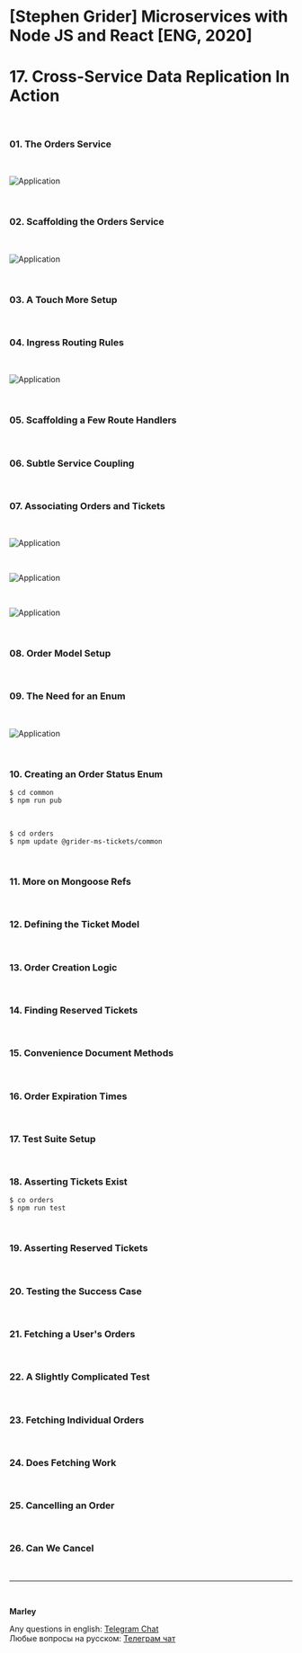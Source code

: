 # [Stephen Grider] Microservices with Node JS and React [ENG, 2020]

# 17. Cross-Service Data Replication In Action

<br/>

### 01. The Orders Service

<br/>

![Application](/img/pic-17-01.png?raw=true)

<br/>

### 02. Scaffolding the Orders Service

<br/>

![Application](/img/pic-17-02.png?raw=true)

<br/>

### 03. A Touch More Setup

<br/>

### 04. Ingress Routing Rules

<br/>

![Application](/img/pic-17-03.png?raw=true)

<br/>

### 05. Scaffolding a Few Route Handlers

<br/>

### 06. Subtle Service Coupling

<br/>

### 07. Associating Orders and Tickets

<br/>

![Application](/img/pic-17-04.png?raw=true)

<br/>

![Application](/img/pic-17-05.png?raw=true)

<br/>

![Application](/img/pic-17-06.png?raw=true)

<br/>

### 08. Order Model Setup

<br/>

### 09. The Need for an Enum

<br/>

![Application](/img/pic-17-07.png?raw=true)

<br/>

### 10. Creating an Order Status Enum

    $ cd common
    $ npm run pub

<br/>

    $ cd orders
    $ npm update @grider-ms-tickets/common

<br/>

### 11. More on Mongoose Refs

<br/>

### 12. Defining the Ticket Model

<br/>

### 13. Order Creation Logic

<br/>

### 14. Finding Reserved Tickets

<br/>

### 15. Convenience Document Methods

<br/>

### 16. Order Expiration Times

<br/>

### 17. Test Suite Setup

<br/>

### 18. Asserting Tickets Exist

    $ co orders
    $ npm run test

<br/>

### 19. Asserting Reserved Tickets

<br/>

### 20. Testing the Success Case

<br/>

### 21. Fetching a User's Orders

<br/>

### 22. A Slightly Complicated Test

<br/>

### 23. Fetching Individual Orders

<br/>

### 24. Does Fetching Work

<br/>

### 25. Cancelling an Order

<br/>

### 26. Can We Cancel

<br/>

---

<br/>

**Marley**

Any questions in english: <a href="https://jsdev.org/chat/">Telegram Chat</a>  
Любые вопросы на русском: <a href="https://jsdev.ru/chat/">Телеграм чат</a>
